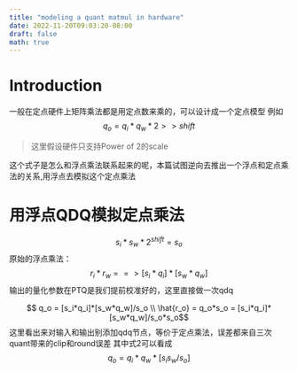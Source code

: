 ```yaml
---
title: "modeling a quant matmul in hardware"
date: 2022-11-20T09:03:20-08:00
draft: false
math: true
---
```

# Introduction
一般在定点硬件上矩阵乘法都是用定点数来乘的，可以设计成一个定点模型
例如
$$q_o = q_i * q_w * 2>>shift$$
> 这里假设硬件只支持Power of 2的scale

这个式子是怎么和浮点乘法联系起来的呢，本篇试图逆向去推出一个浮点和定点乘法的关系,用浮点去模拟这个定点乘法


# 用浮点QDQ模拟定点乘法
$$s_i*s_w*2^{shift} = s_o$$
原始的浮点乘法：
$$r_i*r_w ==> [s_i*q_i]*[s_w*q_w]$$
输出的量化参数在PTQ是我们提前校准好的，这里直接做一次qdq

$$ q_o = [s_i*q_i]*[s_w*q_w]/s_o \\ \hat{r_o} = q_o*s_o = [s_i*q_i]*[s_w*q_w]/s_o*s_o$$
这里看出来对输入和输出别添加qdq节点，等价于定点乘法，误差都来自三次quant带来的clip和round误差
其中式2可以看成$$ q_o = q_i*q_w*[s_is_w/s_o] $$



